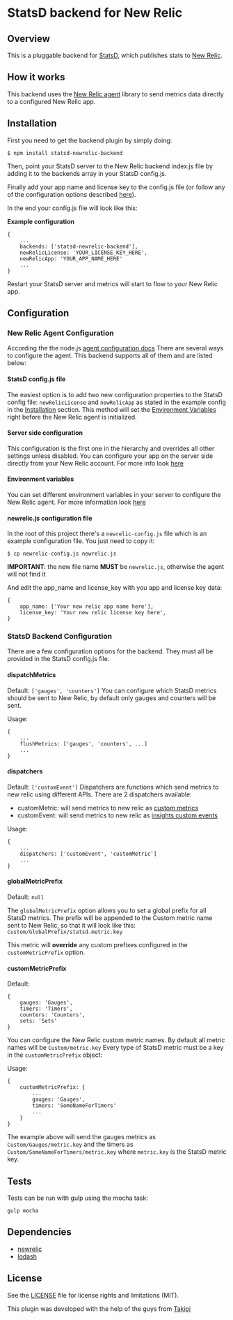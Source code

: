 # StatsD backend for New Relic

## Overview
This is a pluggable backend for [StatsD](https://github.com/etsy/statsd), which publishes stats to [New Relic](https://www.newrelic.com).

## How it works
This backend uses the [New Relic agent](https://docs.newrelic.com/docs/agents/nodejs-agent/getting-started/new-relic-nodejs) 
library to send metrics data directly to a configured New Relic app.

## Installation

First you need to get the backend plugin by simply doing:

    $ npm install statsd-newrelic-backend
        
Then, point your StatsD server to the New Relic backend index.js file by adding it to the backends array in your StatsD config.js.

Finally add your app name and license key to the config.js file (or follow any of the configuration options described [here](#configsection)).

In the end your config.js file will look like this:

<a name="installation-config"></a> **Example configuration**
    
    {
    	...
    	backends: ['statsd-newrelic-backend'],
    	newRelicLicense: 'YOUR_LICENSE_KEY_HERE',
        newRelicApp: 'YOUR_APP_NAME_HERE'
    	...
    }    

Restart your StatsD server and metrics will start to flow to your New Relic app.

## <a name="configsection"></a> Configuration

### New Relic Agent Configuration
According the the node.js [agent configuration docs](https://docs.newrelic.com/docs/agents/nodejs-agent/installation-configuration/configuring-nodejs)
There are several ways to configure the agent. This backend supports all of them and are listed below:

#### StatsD config.js file
The easiest option is to add two new configuration properties to the StatsD config file: `newRelicLicense` and `newRelicApp`
as stated in the example config in the [Installation](#installation-config) section.
This method will set the [Environment Variables](#env-var) right before the New Relic agent is initialized.

#### Server side configuration
This configuration is the first one in the hierarchy and overrides all other settings unless disabled. You can configure
your app on the server side directly from your New Relic account. For more info look [here](https://docs.newrelic.com/docs/agents/nodejs-agent/installation-configuration/configuring-nodejs#ui_settings)

#### <a name="env-var"></a> Environment variables
You can set different environment variables in your server to configure the New Relic agent. For more information look [here](https://docs.newrelic.com/docs/agents/nodejs-agent/installation-configuration/configuring-nodejs-environment-variables)

#### newrelic.js configuration file
In the root of this project there's a `newrelic-config.js` file which is an example configuration file. You just need to copy it:

    $ cp newrelic-config.js newrelic.js
    
**IMPORTANT**: the new file name **MUST** be `newrelic.js`, otherwise the agent will not find it

And edit the app_name and license_key with you app and license key data:

    {
        app_name: ['Your new relic app name here'],
        license_key: 'Your new relic license key here',
    }

### StatsD Backend Configuration
There are a few configuration options for the backend. They must all be provided in the StatsD config.js file.

#### dispatchMetrics
Default: `['gauges', 'counters']`
You can configure which StatsD metrics should be sent to New Relic, by default only gauges and counters will be sent.
   
Usage:


    {
        ...
        flushMetrics: ['gauges', 'counters', ...]
        ...
    }
    
#### dispatchers
Default: `['customEvent']`
Dispatchers are functions which send metrics to new relic using different APIs. There are 2 dispatchers available:

- customMetric: will send metrics to new relic as [custom metrics](https://docs.newrelic.com/docs/apm/other-features/metrics/custom-metrics)
- customEvent: will send metrics to new relic as [insights custom events](https://docs.newrelic.com/docs/insights/new-relic-insights/understanding-insights/new-relic-insights)
   
Usage:


    {
        ...
        dispatchers: ['customEvent', 'customMetric']
        ...
    }
    
#### globalMetricPrefix
Default: `null`

The `globalMetricPrefix` option allows you to set a global prefix for all StatsD metrics. The prefix will be appended
to the Custom metric name sent to New Relic, so that it will look like this: `Custom/GlobalPrefix/statsd.metric.key`

This metric will **override** any custom prefixes configured in the `customMetricPrefix` option.

#### customMetricPrefix
Default:
    
    {
        gauges: 'Gauges',
        timers: 'Timers',
        counters: 'Counters',
        sets: 'Sets'   
    }

You can configure the New Relic custom metric names. By default all metric names will be `Custom/metric.key`
Every type of StatsD metric must be a key in the `customMetricPrefix` object:

Usage:

    {
        customMetricPrefix: {
            ... 
            gauges: 'Gauges',
            timers: 'SomeNameForTimers'
            ...
        }
    }
   
The example above will send the gauges metrics as `Custom/Gauges/metric.key` and the timers as `Custom/SomeNameForTimers/metric.key`
where `metric.key` is the StatsD metric key.

## Tests
Tests can be run with gulp using the mocha task:

`gulp mocha`

## Dependencies
- [newrelic](https://www.npmjs.com/package/newrelic)
- [lodash](https://www.npmjs.com/package/lodash)


## License
See the [LICENSE](LICENSE.md) file for license rights and limitations (MIT).



This plugin was developed with the help of the guys from [Takipi](https://www.takipi.com)